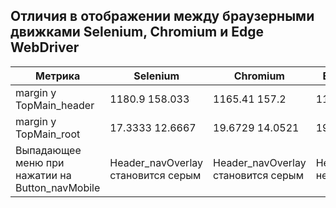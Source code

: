 ## Отличия в отображении между браузерными движками Selenium, Chromium и Edge WebDriver

| Метрика                                         | Selenium                           | Chromium                           | Edge WebDriver                  |
| ----------------------------------------------- | ---------------------------------- | ---------------------------------- | ------------------------------- |
| margin у TopMain_header                         | 1180.9 158.033                     | 1165.41 157.2                      | 1175.91 157.7                   |
| margin у TopMain_root                           | 17.3333 12.6667                    | 19.6729 14.0521                    | 19.5479 14.1771                 |
| Выпадающее меню при нажатии на Button_navMobile | Header_navOverlay становится серым | Header_navOverlay становится серым | Header_navOverlay не изменяется |
